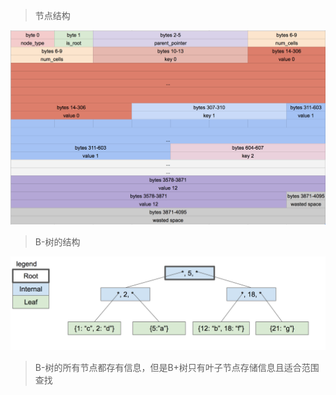 > 节点结构

![结构图](https://github.com/greedkiss/markdown_picture/blob/master/leaf-node-format.png)
>B-树的结构

![结构图](https://github.com/greedkiss/markdown_picture/blob/master/btree6.png)

>B-树的所有节点都存有信息，但是B+树只有叶子节点存储信息且适合范围查找